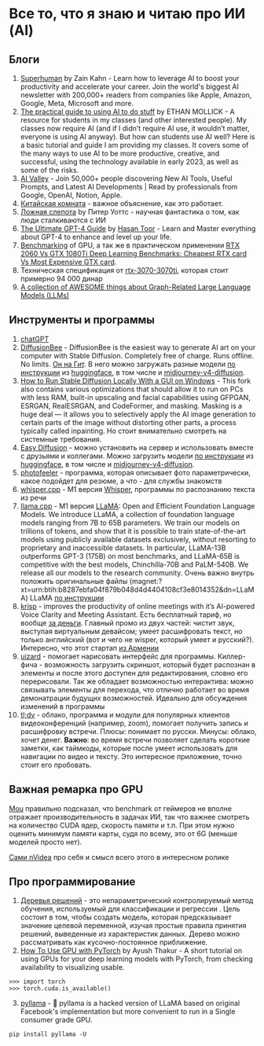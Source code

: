 # Все то, что я знаю и читаю про ИИ (AI)

## Блоги

1. [Superhuman](https://superhuman.beehiiv.com) by Zain Kahn - Learn how to leverage AI to boost your productivity and accelerate your career. Join the world's biggest AI newsletter with 200,000+ readers from companies like Apple, Amazon, Google, Meta, Microsoft and more.
2. [The practical guide to using AI to do stuff](https://www.oneusefulthing.org/p/the-practical-guide-to-using-ai-to) by ETHAN MOLLICK - A resource for students in my classes (and other interested people). My classes now require AI (and if I didn’t require AI use, it wouldn’t matter, everyone is using AI anyway). But how can students use AI well? Here is a basic tutorial and guide I am providing my classes. It covers some of the many ways to use AI to be more productive, creative, and successful, using the technology available in early 2023, as well as some of the risks.
3. [AI Valley](https://www.theaivalley.com) - Join 50,000+ people discovering New AI Tools, Useful Prompts, and Latest AI Developments | Read by professionals from Google, OpenAI, Notion, Apple. 
4. [Китайская комната](https://ru.wikipedia.org/wiki/Китайская_комната) - важное объяснение, как это работает. 
5. [Ложная слепота](https://fantlab.ru/work134421) by Питер Уоттс - научная фантастика о том, как люди сталкиваются с ИИ
6. [The Ultimate GPT-4 Guide](https://hasantoxr.gumroad.com/l/gpt4) by [Hasan Toor](https://bio.link/hasantoxr) - Learn and Master everything about GPT-4 to enhance and level up your life. 
7. [Benchmarking](https://www.youtube.com/watch?v=ZnhFA-r_YvA) of GPU, а так же в практическом применении [RTX 2060 Vs GTX 1080Ti Deep Learning Benchmarks: Cheapest RTX card Vs Most Expensive GTX card](https://towardsdatascience.com/rtx-2060-vs-gtx-1080ti-in-deep-learning-gpu-benchmarks-cheapest-rtx-vs-most-expensive-gtx-card-cd47cd9931d2).
8. Техническая спецификация от [rtx-3070-3070ti](https://www.nvidia.com/en-eu/geforce/graphics-cards/30-series/rtx-3070-3070ti/), которая стоит примерно 94 000 динар
9. [A collection of AWESOME things about Graph-Related Large Language Models (LLMs)](https://github.com/XiaoxinHe/Awesome-Graph-LLM)

## Инструменты и программы

1. [chatGPT](https://chat.openai.com)
2. [DiffusionBee](https://diffusionbee.com) - DiffusionBee is the easiest way to generate AI art on your computer with Stable Diffusion. Completely free of charge. Runs offline. No limits. [Он на Гит](https://github.com/divamgupta/diffusionbee-stable-diffusion-ui). В него можно загружать разные модели [по инструкции](https://github.com/divamgupta/diffusionbee-stable-diffusion-ui/blob/master/DOCUMENTATION.md) из [huggingface](https://huggingface.co/models?other=stable-diffusion), в том числе и [midjourney-v4-diffusion](https://huggingface.co/flax/midjourney-v4-diffusion).
3. [How to Run Stable Diffusion Locally With a GUI on Windows](https://www.howtogeek.com/832491/how-to-run-stable-diffusion-locally-with-a-gui-on-windows/) - This fork also contains various optimizations that should allow it to run on PCs with less RAM, built-in upscaling and facial capabilities using GFPGAN, ESRGAN, RealESRGAN, and CodeFormer, and masking. Masking is a huge deal — it allows you to selectively apply the AI image generation to certain parts of the image without distorting other parts, a process typically called inpainting. Но стоит внимательно смотреть на системные требования.
4. [Easy Diffusion](https://stable-diffusion-ui.github.io) - можно установить на сервер и использовать вместе с друзьями и коллегами. Можно загрузить модели [по инструкции](https://github.com/divamgupta/diffusionbee-stable-diffusion-ui/blob/master/DOCUMENTATION.md) из [huggingface](https://huggingface.co/models?other=stable-diffusion), в том числе и [midjourney-v4-diffusion](https://huggingface.co/flax/midjourney-v4-diffusion).
5. [photofeeler](https://www.photofeeler.com) - программа, которая описывает фото параметрически, какое подойдет для резюме, а что - для службы знакомств
6. [whisper.cpp](https://github.com/ggerganov/whisper.cpp) - M1 версия [Whisper](https://github.com/openai/whisper/tree/main), программы по распознанию текста из речи
7. [llama.cpp](https://github.com/ggerganov/llama.cpp) - M1 версия [LLaMA](https://arxiv.org/abs/2302.13971): Open and Efficient Foundation Language Models. We introduce LLaMA, a collection of foundation language models ranging from 7B to 65B parameters. We train our models on trillions of tokens, and show that it is possible to train state-of-the-art models using publicly available datasets exclusively, without resorting to proprietary and inaccessible datasets. In particular, LLaMA-13B outperforms GPT-3 (175B) on most benchmarks, and LLaMA-65B is competitive with the best models, Chinchilla-70B and PaLM-540B. We release all our models to the research community. Очень важно внутрь положить оригинальные файлы (magnet:?xt=urn:btih:b8287ebfa04f879b048d4d4404108cf3e8014352&dn=LLaMA) LLaMA [по инструкции](https://github.com/facebookresearch/llama/issues/149)
8. [krisp](https://krisp.ai) - improves the productivity of online meetings with it’s AI-powered Voice Clarity and Meeting Assistant. Есть бесплатный тариф, но вообще [за деньги](https://krisp.ai/pricing/). Главный промо из двух частей: чистит звук, выступая виртуальным девайсом; умеет расшифровать текст, но только английский (вот и чего не wisper, который умеет и русский?). Интересно, что этот стартап [из Армении](https://www.forbes.ru/rubriki-kanaly/video/490322-kak-relokanty-iz-rossii-vliaut-na-ekonomiku-armenii)
9. [uizard](https://uizard.io) - помогает нарисовать интерфейс для программы. Киллер-фича - возможность загрузить скриншот, который будет распознан в элементы и после этого доступен для редактирования, словно его перерисовали. Так же обладает возможностью интерактива: можно связывать элементы для перехода, что отлично работает во время демонатрации будущих возможностей. Идеально для обсуждения изменений в программы
10. [tl;dv](https://tldv.io) - облако, программа и модули для популярных клиентов видеоконференций (например, zoom), помогает получить запись и расшифровку встречи. Плюсы: понимает по русски. Минусы: облако, хочет денег. **Важно**: во время встречи позволяет сделать короткие заметки, как таймкоды, которые после умеет использовать для навигации по видео и тексту. Это интересное приложение, точно стоит его пробовать.

## Важная ремарка про GPU

[Mou](https://github.com/mou) правильно подсказал, что benchmark от геймеров не вполне отражает производительность в задачах ИИ, так что важнее смотреть на количество CUDA ядер, скорость памяти и т.п. При этом нужно оценить минимум памяти карты, судя по всему, это от 6G (меньше моделей просто нет).

[Сами nVidea](https://www.youtube.com/watch?v=L6rJA0z2Kag) про себя и смысл всего этого в интересном ролике

## Про программирование

1. [Деревья решений](https://scikit-learn.ru/1-10-decision-trees/) - это непараметрический контролируемый метод обучения, используемый для классификации и регрессии . Цель состоит в том, чтобы создать модель, которая предсказывает значение целевой переменной, изучая простые правила принятия решений, выведенные из характеристик данных. Дерево можно рассматривать как кусочно-постоянное приближение.
2. [How To Use GPU with PyTorch](https://wandb.ai/wandb/common-ml-errors/reports/How-To-Use-GPU-with-PyTorch---VmlldzozMzAxMDk) by Ayush Thakur - A short tutorial on using GPUs for your deep learning models with PyTorch, from checking availability to visualizing usable. 
```
>>> import torch
>>> torch.cuda.is_available()
```
3. [pyllama](https://github.com/juncongmoo/pyllama) - 📢 pyllama is a hacked version of LLaMA based on original Facebook's implementation but more convenient to run in a Single consumer grade GPU.
```
pip install pyllama -U
```
